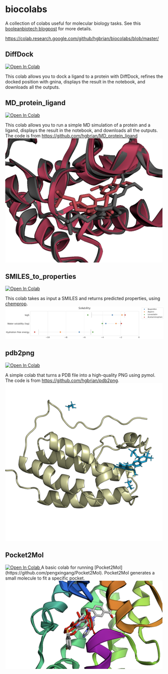 # biocolabs

A collection of colabs useful for molecular biology tasks.
See this [booleanbiotech blogpost](http://blog.booleanbiotech.com/colab-computational-drug-design-2023.html)
for more details.

https://colab.research.google.com/github/hgbrian/biocolabs/blob/master/

## DiffDock
<a target="_blank" href="https://colab.research.google.com/github/hgbrian/biocolabs/blob/master/DiffDock.ipynb">
  <img src="https://colab.research.google.com/assets/colab-badge.svg" alt="Open In Colab"/>
</a>

This colab allows you to dock a ligand to a protein with DiffDock, refines the docked position with gnina,
displays the result in the notebook, and downloads all the outputs.

## MD_protein_ligand
<a target="_blank" href="https://colab.research.google.com/github/hgbrian/biocolabs/blob/master/MD_protein_ligand.ipynb">
  <img src="https://colab.research.google.com/assets/colab-badge.svg" alt="Open In Colab"/>
</a>

This colab allows you to run a simple MD simulation of a protein and a ligand,
displays the result in the notebook, and downloads all the outputs.
The code is from https://github.com/hgbrian/MD_protein_ligand
<img src="examples/md_protein_ligand_colab.png" width="500px" />

## SMILES_to_properties
<a target="_blank" href="https://colab.research.google.com/github/hgbrian/biocolabs/blob/master/SMILES_to_properties.ipynb">
  <img src="https://colab.research.google.com/assets/colab-badge.svg" alt="Open In Colab"/>
</a>

This colab takes as input a SMILES and returns predicted properties, using [chemprop](https://github.com/chemprop/chemprop).
<img src="examples/smiles_to_properties_colab.png" width="800px" />

## pdb2png
<a target="_blank" href="https://colab.research.google.com/github/hgbrian/biocolabs/blob/master/pdb2png.ipynb">
  <img src="https://colab.research.google.com/assets/colab-badge.svg" alt="Open In Colab"/>
</a>

A simple colab that turns a PDB file into a high-quality PNG using pymol.
The code is from https://github.com/hgbrian/pdb2png.
<img src="examples/pdb2png_colab.png" width="500px" />

## Pocket2Mol
<a target="_blank" href="https://colab.research.google.com/github/hgbrian/biocolabs/blob/master/Pocket2Mol.ipynb">
  <img src="https://colab.research.google.com/assets/colab-badge.svg" alt="Open In Colab"/>
</a>
A basic colab for running [Pocket2Mol](https://github.com/pengxingang/Pocket2Mol).
Pocket2Mol generates a small molecule to fit a specific pocket.
<img src="examples/pocket2mol_colab.png" width="500px" />


